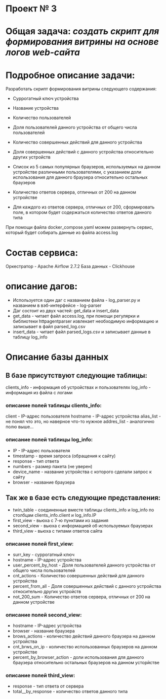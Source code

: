 # Проект № 3
# Общая задача:  *создать скрипт для формирования витрины на основе логов web-сайта*
# Подробное описание задачи:

Разработать скрипт формирования витрины следующего содержания:

 - Суррогатный ключ устройства

 - Название устройства

 - Количество пользователей

 - Доля пользователей данного устройства от общего числа пользователей

 - Количество совершенных действий для данного устройства

 - Доля совершенных действий с данного устройства относительно других устройств

 - Список из 5 самых популярных браузеров, используемых на данном устройстве различными пользователями, с указанием доли использования для данного браузера относительно остальных браузеров 

 - Количество ответов сервера, отличных от 200 на данном устройстве

 - Для каждого из ответов сервера, отличных от 200, сформировать поле, в котором будет содержаться количество ответов данного типа

При помощи файла docker_compose.yaml можем развернуть сервис, который будет собирать данные из файла access.log

# Состав сервиса:
Оркестратор - Apache Airflow 2.7.2
База данных - Clickhouse

# описание дагов:
 - Используется один даг с названием файла - log_parser.py и названием в вэб-интерфейсе - log-parser
 - Даг состоит из двух частей: get_data и insert_data
 - get_data - читает файл access.log, при помощи регулярки и библиотеки httpagentparser извлекает необходимую информацию и записывает в файл parsed_log.csv
 - insert_data - читает файл parsed_logs.csv и записывает данные в таблицу log_info


# Описание базы данных 
## В базе присутствуют следующие таблицы:
clients_info - информация об устройствах и пользователях
log_info - информация из файла с логами

### описание полей таблицы clients_info:
client - IP-адрес пользователя
hostname - IP-адрес устройства
alias_list - не понял что это, но наверное что-то нужное 
addres_list - аналогично полю выше...

### описание полей таблицы log_info:
 - IP - IP-адрес пользователя
 - timestamp - время запроса (обращения к сайту) 
 - response - тип ответа
 - numbers - размер пакета (не уверен)
 - device_name - название устройства с которого сделали запрос к сайту
 - browser - название браузера

## Так же в базе есть следующие представления:
 - twin_table - соединенные вместе таблицы clients_info и log_info по столбцам clients_info.client и log_info.IP 
 - first_view - вьюха с 7-ю пунктами из задания
 - second_view - вьюха с информацией об используемых браузерах
 - third_view - вьюха с типами ответов сайта

### описание полей first_view:
 - surr_key - суррогатный ключ
 - hostname - IP-адрес устройства
 - user_percent_by_host - Доля пользователей данного устройства от общего числа пользователей
 - cnt_actions - Количество совершенных действий для данного устройства
 - percent_from_all - Доля совершенных действий с данного устройства относительно других устройств
 - not_200_sum - Количество ответов сервера, отличных от 200 на данном устройстве
### описание полей second_view:
 - hostname - IP-адрес устройства
 - browser - название браузера
 - brows_actions - количество действий данного браузера на данном устройства
 - cnt_brws_on_ip - количество использованных браузеров на данном устройстве
 - percent_by_browser_action - доли использования для данного браузера относительно остальных браузеров на данном усторйстве
### описание полей third_view:
 - response - тип ответа от сервера
 - total__by_response - количество ответов данного типа